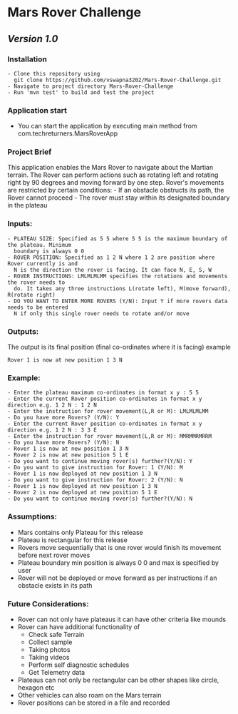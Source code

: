 # **Mars Rover Challenge** 
## ***Version 1.0*** 

### **Installation**
```
- Clone this repository using
  git clone https://github.com/vswapna3202/Mars-Rover-Challenge.git
- Navigate to project directory Mars-Rover-Challenge
- Run 'mvn test' to build and test the project
```

### **Application start**
- You can start the application by executing main method from com.techreturners.MarsRoverApp

### **Project Brief**
This application enables the Mars Rover to navigate about the Martian terrain. The
Rover can perform actions such as rotating left and rotating right by 90 degrees and moving forward by one step. Rover's movements are restricted by certain conditions:
    - If an obstacle obstructs its path, the Rover cannot proceed
    - The rover must stay within its designated boundary in the plateau

### **Inputs:**
```
- PLATEAU SIZE: Specified as 5 5 where 5 5 is the maximum boundary of the plateau. Minimum 
  boundary is always 0 0
- ROVER POSITION: Specified as 1 2 N where 1 2 are position where Rover currently is and
  N is the direction the rover is facing. It can face N, E, S, W
- ROVER INSTRUCTIONS: LMLMLMLMM specifies the rotations and movements the rover needs to 
  do. It takes any three instructions L(rotate left), M(move forward), R(rotate right)
- DO YOU WANT TO ENTER MORE ROVERS (Y/N): Input Y if more rovers data needs to be entered
  N if only this single rover needs to rotate and/or move
  ```


### **Outputs:**
The output is its final position (final co-ordinates where it is facing) example
```
Rover 1 is now at new position 1 3 N
```

### **Example:**
```
- Enter the plateau maximum co-ordinates in format x y : 5 5
- Enter the current Rover position co-ordinates in format x y direction e.g. 1 2 N : 1 2 N
- Enter the instruction for rover movement(L,R or M): LMLMLMLMM
- Do you have more Rovers? (Y/N): Y
- Enter the current Rover position co-ordinates in format x y direction e.g. 1 2 N : 3 3 E
- Enter the instruction for rover movement(L,R or M): MMRMMRMRRM
- Do you have more Rovers? (Y/N): N
- Rover 1 is now at new position 1 3 N
- Rover 2 is now at new position 5 1 E
- Do you want to continue moving rover(s) further?(Y/N): Y
- Do you want to give instruction for Rover: 1 (Y/N): M
- Rover 1 is now deployed at new position 1 3 N
- Do you want to give instruction for Rover: 2 (Y/N): N
- Rover 1 is now deployed at new position 1 3 N
- Rover 2 is now deployed at new position 5 1 E
- Do you want to continue moving rover(s) further?(Y/N): N
```

### **Assumptions:**
- Mars contains only Plateau for this release
- Plateau is rectangular for this release
- Rovers move sequentially that is one rover would finish its movement before next
  rover moves
- Plateau boundary min position is always 0 0 and max is specified by user
- Rover will not be deployed or move forward as per instructions if an obstacle exists 
  in its path

### **Future Considerations:**
- Rover can not only have plateaus it can have other criteria like mounds 
- Rover can have additional functionality of 
    - Check safe Terrain
    - Collect sample 
    - Taking photos 
    - Taking videos
    - Perform self diagnostic schedules
    - Get Telemetry data
- Plateaus can not only be rectangular can be other shapes like circle, hexagon etc
- Other vehicles can also roam on the Mars terrain
- Rover positions can be stored in a file and recorded

  